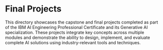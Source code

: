 # Final Projects

This directory showcases the capstone and final projects completed as part of the IBM AI Engineering Professional Certificate and its Generative AI specialization. These projects integrate key concepts across multiple modules and demonstrate the ability to design, implement, and evaluate complete AI solutions using industry-relevant tools and techniques.

